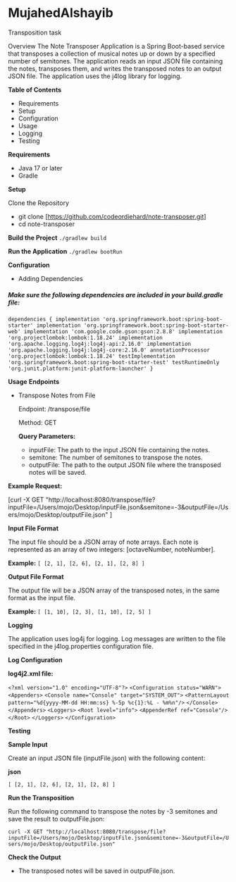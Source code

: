 # MujahedAlshayib

Transposition task

Overview
The Note Transposer Application is a Spring Boot-based service that transposes a collection of musical notes up or down
by a specified number of semitones. The application reads an input JSON file containing the notes, transposes them, and
writes the transposed notes to an output JSON file. The application uses the j4log library for logging.

**Table of Contents**

* Requirements
* Setup
* Configuration
* Usage
* Logging
* Testing

**Requirements**

* Java 17 or later
* Gradle

**Setup**

Clone the Repository

* git clone [https://github.com/codeordiehard/note-transposer.git]
* cd note-transposer

**Build the Project**
`./gradlew build`

**Run the Application**
`./gradlew bootRun`

**Configuration**

* Adding Dependencies

##### Make sure the following dependencies are included in your build.gradle file:

`dependencies {
      implementation 'org.springframework.boot:spring-boot-starter'
      implementation 'org.springframework.boot:spring-boot-starter-web'
      implementation 'com.google.code.gson:gson:2.8.8'
      implementation 'org.projectlombok:lombok:1.18.24'
      implementation 'org.apache.logging.log4j:log4j-api:2.16.0'
      implementation 'org.apache.logging.log4j:log4j-core:2.16.0'
      annotationProcessor 'org.projectlombok:lombok:1.18.24'
      testImplementation 'org.springframework.boot:spring-boot-starter-test'
      testRuntimeOnly 'org.junit.platform:junit-platform-launcher'
}`

 

**Usage**
**Endpoints**

* Transpose Notes from File

  Endpoint: /transpose/file

  Method: GET

  **Query Parameters:**

    * inputFile: The path to the input JSON file containing the notes.
    * semitone: The number of semitones to transpose the notes.
    * outputFile: The path to the output JSON file where the transposed notes will be saved.

**Example Request:**

[curl -X GET "http://localhost:8080/transpose/file?inputFile=/Users/mojo/Desktop/inputFile.json&semitone=-3&outputFile=/Users/mojo/Desktop/outputFile.json"
]

**Input File Format**

The input file should be a JSON array of note arrays. Each note is represented as an array of two
integers: [octaveNumber, noteNumber].

**Example:**
`[
[2, 1],
[2, 6],
[2, 1],
[2, 8]
]`

**Output File Format**

The output file will be a JSON array of the transposed notes, in the same format as the input file.

**Example:**
`[
[1, 10],
[2, 3],
[1, 10],
[2, 5]
]`

**Logging**

The application uses log4j for logging. Log messages are written to the file specified in the j4log.properties
configuration file.

**Log Configuration**
 

**log4j2.xml file:**

`<?xml version="1.0" encoding="UTF-8"?>`
`<Configuration status="WARN">`
` <Appenders>`
`<Console name="Console" target="SYSTEM_OUT">`
`<PatternLayout pattern="%d{yyyy-MM-dd HH:mm:ss} %-5p %c{1}:%L - %m%n"/>`
`</Console>`
`</Appenders>`
`<Loggers>`
`<Root level="info">`
`<AppenderRef ref="Console"/>`
`</Root>`
`</Loggers>`
`</Configuration>`

**Testing**

**Sample Input**

Create an input JSON file (inputFile.json) with the following content:

**json**

`[
[2, 1],
[2, 6],
[2, 1],
[2, 8]
]
`

**Run the Transposition**

Run the following command to transpose the notes by -3 semitones and save the result to outputFile.json:

`curl -X GET "http://localhost:8080/transpose/file?inputFile=/Users/mojo/Desktop/inputFile.json&semitone=-3&outputFile=/Users/mojo/Desktop/outputFile.json"
`

**Check the Output**

* The transposed notes will be saved in outputFile.json.